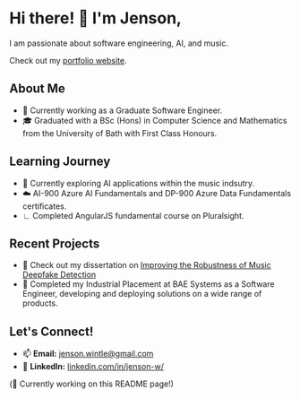 # Hi there! 👋 I'm Jenson,

I am passionate about software engineering, AI, and music.

Check out my [portfolio website](https://jensooon.github.io/portfolio/).

## About Me
- 💼 Currently working as a Graduate Software Engineer.
- 🎓 Graduated with a BSc (Hons) in Computer Science and Mathematics from the University of Bath with First Class Honours.

## Learning Journey
- 🌱 Currently exploring AI applications within the music indsutry.
- ☁️ AI-900 Azure AI Fundamentals and DP-900 Azure Data Fundamentals certificates.
-  ∟ Completed AngularJS fundamental course on Pluralsight.

## Recent Projects
- 📄 Check out my dissertation on [Improving the Robustness of Music Deepfake Detection](https://github.com/Jensooon/DeezerDetector)
- 📝 Completed my Industrial Placement at BAE Systems as a Software Engineer, developing and deploying solutions on a wide range of products.

## Let's Connect!
- 📫 **Email:** [jenson.wintle@gmail.com](mailto:jenson.wintle@gmail.com)
- 💼 **LinkedIn:** [linkedin.com/in/jenson-w/](https://www.linkedin.com/in/jenson-w/)

(🔨 Currently working on this README page!)

<!--
**Jensooon/Jensooon** is a ✨ _special_ ✨ repository because its `README.md` (this file) appears on your GitHub profile.

Here are some ideas to get you started:

- 🔭 I’m currently working on ...
- 🌱 I’m currently learning ...
- 👯 I’m looking to collaborate on ...
- 🤔 I’m looking for help with ...
- 💬 Ask me about ...
- 📫 How to reach me: ...
- 😄 Pronouns: ...
- ⚡ Fun fact: ...
-->
